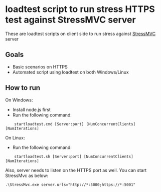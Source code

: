 # loadtest script to run stress HTTPS test against StressMVC server
These are loadtest scripts on client side to run stress against [StressMVC](../../../testapp/StressMvc) server

## Goals

*  Basic scenarios on HTTPS
*  Automated script using loadtest on both Windows/Linux

## How to run
On Windows:
* Install node.js first
* Run the following command:
```
    startloadtest.cmd [Server:port] [NumConcurrentClients] [NumIterations]
```

On Linux:
* Run the following command:
```
	startloadtest.sh [Server:port] [NumConcurrentClients] [NumIterations]
```


Also, server needs to listen on the HTTPS port as well. You can start StressMvc as below:
```
.\StressMvc.exe server.urls="http://*:5000;https://*:5001"
```
